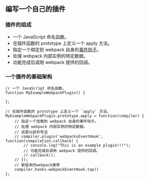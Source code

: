 ## 编写一个自己的插件
### 插件的组成
   - 一个 JavaScript 命名函数。
   - 在插件函数的 prototype 上定义一个 apply 方法。
   - 指定一个绑定到 webpack 自身的[事件钩子](https://www.webpackjs.com/api/compiler-hooks)。
   - 处理 webpack 内部实例的特定数据。
   - 功能完成后调用 webpack 提供的回调。

### 一个插件的基础架构
```
// 一个 JavaScript 命名函数。
function MyExampleWebpackPlugin() {

};

// 在插件函数的 prototype 上定义一个 `apply` 方法。
MyExampleWebpackPlugin.prototype.apply = function(compiler) {
    // 指定一个挂载到 webpack 自身的事件钩子。
    // 处理 webpack 内部实例的特定数据。
    // 这是以前的写法
    // compiler.plugin('webpacksEventHook', function(compilation,callback) {
        // console.log("This is an example plugin!!!");
        // 功能完成后调用 webpack 提供的回调。
        // callback();
    // });
    // 新版本的webpack推荐
    compiler.hooks.webpackEventHook.tap()
};
```